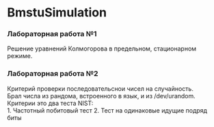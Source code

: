 # BmstuSimulation

<h3>Лабораторная работа №1</h3>
Решение уравнений Колмогорова в предельном, стационарном режиме.

<h3>Лабораторная работа №2</h3>
Критерий проверки последовательснои чисел на случайность.
<br>
Брал числа из рандома, встроенного в язык, и из /dev/urandom. Критерии это два теста NIST: 
<br>
1. Частотный побитовый тест
2. Тест на одинаковые идущие подряд биты
